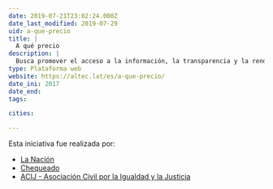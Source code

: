 ```yaml
---
date: 2019-07-21T23:02:24.000Z
date_last_modified: 2019-07-29
uid: a-que-precio
title: |
  A qué precio
description: |
  Busca promover el acceso a la información, la transparencia y la rendición de cuentas de las compras públicas.
type: Plataforma web
website: https://altec.lat/es/a-que-precio/
date_ini: 2017
date_end: 
tags:

cities: 

---
```


Esta iniciativa fue realizada por:

- [La Nación](/organizaciones/la-nacion-arg)
- [Chequeado](/organizaciones/chequeado)
- [ACIJ - Asociación Civil por la Igualdad y la Justicia](/organizaciones/asociacion-civil-por-la-igualdad-y-la-justicia-arg)
